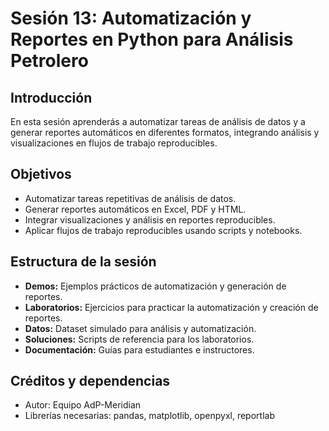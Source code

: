 # Sesión 13: Automatización y Reportes en Python para Análisis Petrolero

## Introducción
En esta sesión aprenderás a automatizar tareas de análisis de datos y a generar reportes automáticos en diferentes formatos, integrando análisis y visualizaciones en flujos de trabajo reproducibles.

## Objetivos
- Automatizar tareas repetitivas de análisis de datos.
- Generar reportes automáticos en Excel, PDF y HTML.
- Integrar visualizaciones y análisis en reportes reproducibles.
- Aplicar flujos de trabajo reproducibles usando scripts y notebooks.

## Estructura de la sesión
- **Demos:** Ejemplos prácticos de automatización y generación de reportes.
- **Laboratorios:** Ejercicios para practicar la automatización y creación de reportes.
- **Datos:** Dataset simulado para análisis y automatización.
- **Soluciones:** Scripts de referencia para los laboratorios.
- **Documentación:** Guías para estudiantes e instructores. 

## Créditos y dependencias
- Autor: Equipo AdP-Meridian
- Librerías necesarias: pandas, matplotlib, openpyxl, reportlab 